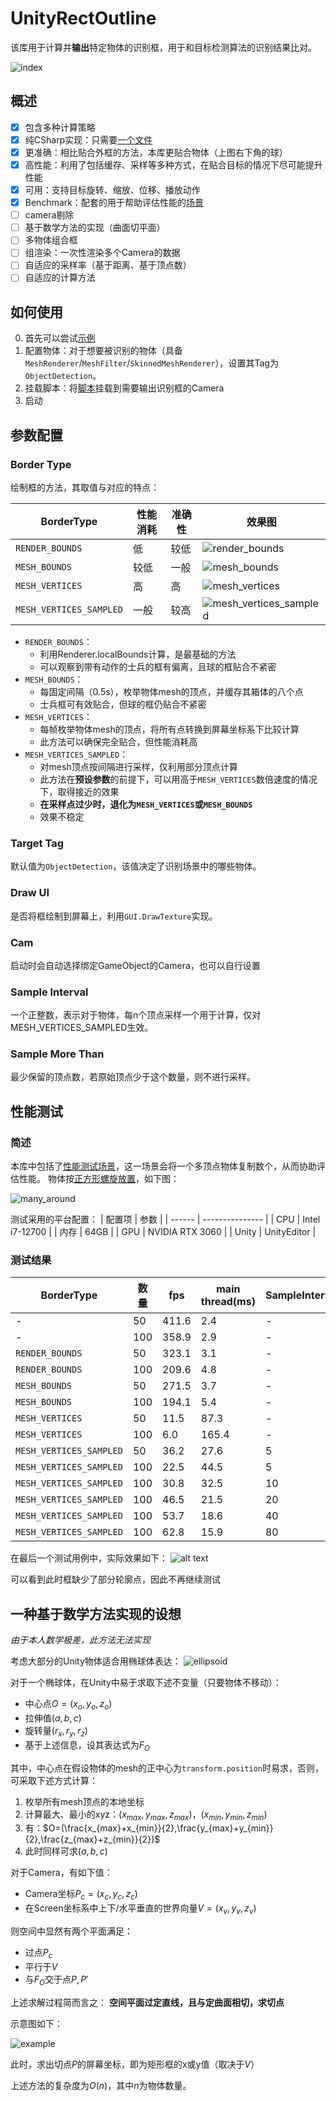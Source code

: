 # UnityRectOutline
该库用于计算并**输出**特定物体的识别框，用于和目标检测算法的识别结果比对。

![index](pics/index.png)

## 概述
- [x] 包含多种计算策略
- [x] 纯CSharp实现：只需要[一个文件](./RectOutlineExample/Assets/Scripts/GetRectOutline.cs)
- [x] 更准确：相比贴合外框的方法，本库更贴合物体（上图右下角的球）
- [x] 高性能：利用了包括缓存、采样等多种方式，在贴合目标的情况下尽可能提升性能
- [x] 可用：支持目标旋转、缩放、位移、播放动作
- [x] Benchmark：配套的用于帮助评估性能的[场景](./RectOutlineExample/Assets/Scenes/Examples/RectOutlineBenchmark.unity)
- [ ] camera剔除
- [ ] 基于数学方法的实现（曲面切平面）
- [ ] 多物体组合框
- [ ] 组渲染：一次性渲染多个Camera的数据
- [ ] 自适应的采样率（基于距离、基于顶点数）
- [ ] 自适应的计算方法
## 如何使用
0. 首先可以尝试[示例](./RectOutlineExample/Assets/Scenes/Examples/RectOutline.unity)
1. 配置物体：对于想要被识别的物体（具备`MeshRenderer`/`MeshFilter`/`SkinnedMeshRenderer`），设置其Tag为`ObjectDetection`。
2. 挂载脚本：将[脚本](./RectOutlineExample/Assets/Scripts/GetRectOutline.cs)挂载到需要输出识别框的Camera
3. 启动
## 参数配置
### Border Type
绘制框的方法，其取值与对应的特点：

| BorderType              | 性能消耗 | 准确性 | 效果图                                                   |
| ----------------------- | -------- | ------ | -------------------------------------------------------- |
| `RENDER_BOUNDS`         | 低       | 较低   | ![render_bounds](pics/render_bounds.png)                 |
| `MESH_BOUNDS`           | 较低     | 一般   | ![mesh_bounds](pics/mesh_bounds.png)                     |
| `MESH_VERTICES`         | 高       | 高     | ![mesh_vertices](pics/mesh_vertices.png)                 |
| `MESH_VERTICES_SAMPLED` | 一般     | 较高   | ![mesh_vertices_sampled](pics/mesh_vertices_sampled.png) |

- `RENDER_BOUNDS`：
  - 利用Renderer.localBounds计算，是最基础的方法
  - 可以观察到带有动作的士兵的框有偏离，且球的框贴合不紧密
- `MESH_BOUNDS`：
  - 每固定间隔（0.5s），枚举物体mesh的顶点，并缓存其箱体的八个点
  - 士兵框可有效贴合，但球的框仍贴合不紧密
- `MESH_VERTICES`：
  - 每帧枚举物体mesh的顶点，将所有点转换到屏幕坐标系下比较计算
  - 此方法可以确保完全贴合，但性能消耗高
- `MESH_VERTICES_SAMPLED`：
  - 对mesh顶点按间隔进行采样，仅利用部分顶点计算
  - 此方法在**预设参数**的前提下，可以用高于`MESH_VERTICES`数倍速度的情况下，取得接近的效果
  - **在采样点过少时，退化为`MESH_VERTICES`或`MESH_BOUNDS`**
  - 效果不稳定

### Target Tag
默认值为`ObjectDetection`，该值决定了识别场景中的哪些物体。
### Draw UI
是否将框绘制到屏幕上，利用`GUI.DrawTexture`实现。
### Cam
启动时会自动选择绑定GameObject的Camera，也可以自行设置
### Sample Interval
一个正整数，表示对于物体，每n个顶点采样一个用于计算，仅对MESH_VERTICES_SAMPLED生效。
### Sample More Than
最少保留的顶点数，若原始顶点少于这个数量，则不进行采样。

## 性能测试

### 简述
本库中包括了[性能测试场景](./RectOutlineExample/Assets/Scenes/Examples/RectOutlineBenchmark.unity)，这一场景会将一个多顶点物体复制数个，从而协助评估性能。
物体按[正方形螺旋放置](./RectOutlineExample/Assets/Scripts/Examples/GenerateManyAround.cs)，如下图：

![many_around](pics/many_around.png)

测试采用的平台配置：
| 配置项 | 参数            |
| ------ | --------------- |
| CPU    | Intel i7-12700  |
| 内存   | 64GB            |
| GPU    | NVIDIA RTX 3060 |
| Unity  | UnityEditor     |

### 测试结果
| BorderType              | 数量 | fps   | main thread(ms) | SampleInterval |
| ----------------------- | ---- | ----- | --------------- | -------------- |
| -                       | 50   | 411.6 | 2.4             | -              |
| -                       | 100  | 358.9 | 2.9             | -              |
| `RENDER_BOUNDS`         | 50   | 323.1 | 3.1             | -              |
| `RENDER_BOUNDS`         | 100  | 209.6 | 4.8             | -              |
| `MESH_BOUNDS`           | 50   | 271.5 | 3.7             | -              |
| `MESH_BOUNDS`           | 100  | 194.1 | 5.4             | -              |
| `MESH_VERTICES`         | 50   | 11.5  | 87.3            | -              |
| `MESH_VERTICES`         | 100  | 6.0   | 165.4           | -              |
| `MESH_VERTICES_SAMPLED` | 50   | 36.2  | 27.6            | 5              |
| `MESH_VERTICES_SAMPLED` | 100  | 22.5  | 44.5            | 5              |
| `MESH_VERTICES_SAMPLED` | 100  | 30.8  | 32.5            | 10             |
| `MESH_VERTICES_SAMPLED` | 100  | 46.5  | 21.5            | 20             |
| `MESH_VERTICES_SAMPLED` | 100  | 53.7  | 18.6            | 40             |
| `MESH_VERTICES_SAMPLED` | 100  | 62.8  | 15.9            | 80             |

在最后一个测试用例中，实际效果如下：
![alt text](pics/sample_80.png)

可以看到此时框缺少了部分轮廓点，因此不再继续测试

## 一种基于数学方法实现的设想
*由于本人数学极差，此方法无法实现*

考虑大部分的Unity物体适合用椭球体表达：
![ellipsoid](pics/ellipsoid.png)

对于一个椭球体，在Unity中易于求取下述不变量（只要物体不移动）：
- 中心点$O=(x_o,y_o,z_o)$
- 拉伸值$(a,b,c)$
- 旋转量$(r_x,r_y,r_z)$
- 基于上述信息，设其表达式为$F_O$

其中，中心点在假设物体的mesh的正中心为`transform.position`时易求，否则，可采取下述方式计算：
1. 枚举所有mesh顶点的本地坐标
2. 计算最大、最小的xyz：$(x_{max},y_{max},z_{max})$，$(x_{min},y_{min},z_{min})$
3. 有：$O=(\frac{x_{max}+x_{min}}{2},\frac{y_{max}+y_{min}}{2},\frac{z_{max}+z_{min}}{2})$
4. 此时同样可求$(a,b,c)$

对于Camera，有如下值：
- Camera坐标$P_c=(x_c,y_c,z_c)$
- 在Screen坐标系中上下/水平垂直的世界向量$V=(x_v,y_v,z_v)$

则空间中显然有两个平面满足：
- 过点$P_c$
- 平行于$V$
- 与$F_O$交于点$P,P'$

上述求解过程简而言之：
**空间平面过定直线，且与定曲面相切，求切点**

示意图如下：

![example](pics/example.png)

此时，求出切点$P$的屏幕坐标，即为矩形框的x或y值（取决于$V$）

上述方法的复杂度为$O(n)$，其中$n$为物体数量。